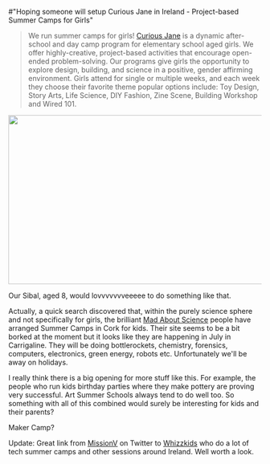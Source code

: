 #"Hoping someone will setup Curious Jane in Ireland - Project-based Summer Camps for Girls"

<blockquote>We run summer camps for girls! <a href="http://www.curiousjanecamp.com/">Curious Jane</a> is a dynamic after-school and day camp program for elementary school aged girls. We offer highly-creative, project-based activities that encourage open-ended problem-solving. Our programs give girls the opportunity to explore design, building, and science in a positive, gender affirming environment. Girls attend for single or multiple weeks, and each week they choose their favorite theme  popular options include: Toy Design, Story Arts, Life Science, DIY Fashion, Zine Scene, Building Workshop and Wired 101.</blockquote>
<a href="https://s3-eu-west-1.amazonaws.com/conoroneill.net/wp-content/uploads/2012/07/dna.png"><img class="size-full wp-image-786 aligncenter" title="dna" src="https://s3-eu-west-1.amazonaws.com/conoroneill.net/wp-content/uploads/2012/07/dna.png" alt="" width="564" height="337" /></a>

Our Sibal, aged 8, would lovvvvvvveeeee to do something like that.

Actually, a quick search discovered that, within the purely science sphere and not specifically for girls, the brilliant <a href="http://madaboutscience.net/">Mad About Science</a> people have arranged Summer Camps in Cork for kids. Their site seems to be a bit borked at the moment but it looks like they are happening in July in Carrigaline. They will be doing bottlerockets, chemistry, forensics, computers, electronics, green energy, robots etc. Unfortunately we'll be away on holidays.

I really think there is a big opening for more stuff like this. For example, the people who run kids birthday parties where they make pottery are proving very successful. Art Summer Schools always tend to do well too. So something with all of this combined would surely be interesting for kids and their parents?

Maker Camp?

Update: Great link from <a href="https://twitter.com/MissionVHQ">MissionV</a> on Twitter to <a href="http://www.whizzkids.ie/">Whizzkids</a> who do a lot of tech summer camps and other sessions around Ireland. Well worth a look.